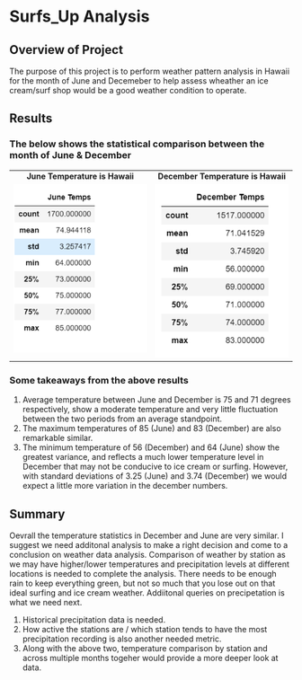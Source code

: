 # Surfs_Up Analysis

## Overview of Project
The purpose of this project is to perform weather pattern analysis in Hawaii for the month of June and Decemeber to help assess wheather an ice cream/surf shop would be a good weather condition to operate.
  

## Results
### The below shows the statistical comparison between the month of June & December 

<table>
 <tr>   
   <td align="center"> <b> June Temperature is Hawaii </b> </td>
   <td align="center"> <b> December Temperature is Hawaii </b> </td>
  </tr> 
  <tr>  
    <td valign="top"> <img src="/Resources/June_statistics.png" width="250" /> </td>
    <td valign="top"> <img src="/Resources/Dec_statistics.png" width="250" /> </td>
  </tr>     
</Table> 


### Some takeaways from the above results
1.  Average temperature between June and December is 75 and 71 degrees respectively, show a moderate temperature and very little fluctuation between the two periods from an average standpoint.
2.  The maximum temperatures of 85 (June) and 83 (December) are also remarkable similar.
3.  The minimum temperature of 56 (December) and 64 (June) show the greatest variance, and reflects a much lower temperature level in December that may not be conducive to ice cream or surfing. However, with standard deviations of 3.25 (June) and 3.74 (December) we would expect a little more variation in the december numbers.


## Summary

Oevrall the temperature statistics in December and June are very similar. I suggest we need additonal analysis to make a right decision and come to a conclusion on weather data analysis. Comparison of weather by station as we may have higher/lower temperatures and precipitation levels at different locations is needed to complete the analysis. There needs to be enough rain to keep everything green, but not so much that you lose out on that ideal surfing and ice cream weather. Addiitonal queries on precipetation is what we need next.
1.  Historical precipitation data is needed.
2.  How active the stations are / which station tends to have the most precipitation recording is also another needed metric.
3.  Along with the above two, temperature comparison by station and across multiple months togeher would provide a more deeper look at data.

 
